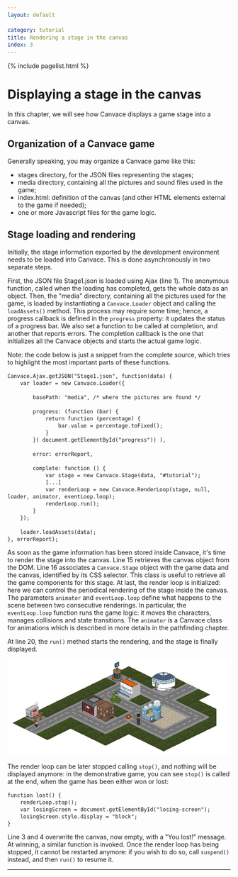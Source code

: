 ```yaml
---
layout: default

category: tutorial
title: Rendering a stage in the canvas
index: 3
---
```


{% include pagelist.html %}

# Displaying a stage in the canvas
In this chapter, we will see how Canvace displays a game stage into a canvas.

## Organization of a Canvace game
Generally speaking, you may organize a Canvace game like this:
- stages directory, for the JSON files representing the stages;
- media directory, containing all the pictures and sound files used in the game;
- index.html: definition of the canvas (and other HTML elements external to the game if needed);
- one or more Javascript files for the game logic.

## Stage loading and rendering
Initially, the stage information exported by the development environment needs to be loaded into Canvace. This is done asynchronously in two separate steps.

First, the JSON file Stage1.json is loaded using Ajax (line 1). The anonymous function, called when the loading has completed, gets the whole data as an object. Then, the "media" directory, containing all the pictures used for the game, is loaded by instantiating a `Canvace.Loader` object and calling the `loadAssets()` method. This process may require some time; hence, a progress callback is defined in the `progress` property: it updates the status of a progress bar. We also set a function to be called at completion, and another that reports errors. The completion callback is the one that initializes all the Canvace objects and starts the actual game logic.

Note: the code below is just a snippet from the complete source, which tries to highlight the most important parts of these functions.

    Canvace.Ajax.getJSON("Stage1.json", function(data) {
        var loader = new Canvace.Loader({

            basePath: "media", /* where the pictures are found */

            progress: (function (bar) {
                return function (percentage) {
                    bar.value = percentage.toFixed();
                }
            }( document.getElementById("progress")) ),

            error: errorReport,

            complete: function () {
                var stage = new Canvace.Stage(data, "#tutorial");
                [...]
                var renderLoop = new Canvace.RenderLoop(stage, null, loader, animator, eventLoop.loop);
                renderLoop.run();
            }
        });

        loader.loadAssets(data);
    }, errorReport);

As soon as the game information has been stored inside Canvace, it's time to render the stage into the canvas. Line 15 retrieves the canvas object from the DOM.
Line 16 associates a `Canvace.Stage` object with the game data and the canvas, identified by its CSS selector. This class is useful to retrieve all the game components for this stage. At last, the render loop is initialized: here we can control the periodical rendering of the stage inside the canvas. The parameters `animator` and `eventLoop.loop` define what happens to the scene between two consecutive renderings. In particular, the `eventLoop.loop` function runs the game logic: it moves the characters, manages collisions and state transitions. The `animator` is a Canvace class for animations which is described in more details in the pathfinding chapter.

At line 20, the `run()` method starts the rendering, and the stage is finally displayed.

![Game stage](images/game-stage.png)

The render loop can be later stopped calling `stop()`, and nothing will be displayed anymore: in the demonstrative game, you can see `stop()` is called at the end,
when the game has been either won or lost:

    function lost() {
        renderLoop.stop();
        var losingScreen = document.getElementById("losing-screen");
        losingScreen.style.display = "block";
    }
    
Line 3 and 4 overwrite the canvas, now empty, with a "You lost!" message. At winning, a similar function is invoked.
Once the render loop has being stopped, it cannot be restarted anymore: if you wish to do so, call `suspend()` instead, and then `run()` to resume it.

----------------------------
